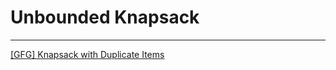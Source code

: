 # Unbounded Knapsack

---

[[GFG] Knapsack with Duplicate Items](https://practice.geeksforgeeks.org/problems/knapsack-with-duplicate-items4201/1)
